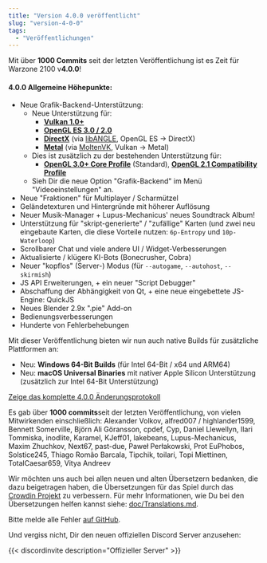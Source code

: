 ```yaml
---
title: "Version 4.0.0 veröffentlicht"
slug: "version-4-0-0"
tags:
  - "Veröffentlichungen"
---
```


Mit über **1000 Commits** seit der letzten Veröffentlichung ist es Zeit für Warzone 2100 v**4.0.0**!

#### 4.0.0 Allgemeine Höhepunkte:

- Neue Grafik-Backend-Unterstützung:
    - Neue Unterstützung für:
        - **[Vulkan 1.0+](https://en.wikipedia.org/wiki/Vulkan_%28API%29)**
        - **[OpenGL ES 3.0 / 2.0](https://en.wikipedia.org/wiki/OpenGL_ES)**
        - **[DirectX](https://en.wikipedia.org/wiki/DirectX)** (via [libANGLE](https://en.wikipedia.org/wiki/ANGLE_%28software%29), OpenGL ES -> DirectX)
        - **[Metal](https://en.wikipedia.org/wiki/Metal_%28API%29)** (via [MoltenVK](https://github.com/KhronosGroup/MoltenVK), Vulkan -> Metal)
    - Dies ist zusätzlich zu der bestehenden Unterstützung für:
        - **[OpenGL 3.0+ Core Profile](https://en.wikipedia.org/wiki/OpenGL#OpenGL_3.0)** (Standard), **[OpenGL 2.1 Compatibility Profile](https://en.wikipedia.org/wiki/OpenGL#Version_history)**
    - Sieh Dir die neue Option "Grafik-Backend" im Menü "Videoeinstellungen" an.
- Neue "Fraktionen" für Multiplayer / Scharmützel
- Geländetexturen und Hintergründe mit höherer Auflösung
- Neuer Musik-Manager + Lupus-Mechanicus' neues Soundtrack Album!
- Unterstützung für "skript-generierte" / "zufällige" Karten (und zwei neu eingebaute Karten, die diese Vorteile nutzen: `6p-Entropy` und `10p-Waterloop`)
- Scrollbarer Chat und viele andere UI / Widget-Verbesserungen
- Aktualisierte / klügere KI-Bots (Bonecrusher, Cobra)
- Neuer "kopflos" (Server-) Modus (für `--autogame`, `--autohost`, `--skirmish`)
- JS API Erweiterungen, + ein neuer "Script Debugger"
- Abschaffung der Abhängigkeit von Qt, + eine neue eingebettete JS-Engine: QuickJS
- Neues Blender 2.9x ".pie" Add-on
- Bedienungsverbesserungen
- Hunderte von Fehlerbehebungen

Mit dieser Veröffentlichung bieten wir nun auch native Builds für zusätzliche Plattformen an:
- Neu: **Windows 64-Bit Builds** (für Intel 64-Bit / x64 und ARM64)
- Neu: **macOS Universal Binaries** mit nativer Apple Silicon Unterstützung (zusätzlich zur Intel 64-Bit Unterstützung)

[Zeige das komplette 4.0.0 Änderungsprotokoll](https://github.com/Warzone2100/warzone2100/raw/4.0.0/ChangeLog)

Es gab über **1000 commits**seit der letzten Veröffentlichung, von vielen Mitwirkenden einschließlich: Alexander Volkov, alfred007 / highlander1599, Bennett Somerville, Björn Ali Göransson, cpdef, Cyp, Daniel Llewellyn, Ilari Tommiska, inodlite, Karamel, KJeff01, lakebeans, Lupus-Mechanicus, Maxim Zhuchkov, Next67, past-due, Paweł Perłakowski, Prot EuPhobos, Solstice245, Thiago Romão Barcala, Tipchik, toilari, Topi Miettinen, TotalCaesar659, Vitya Andreev

Wir möchten uns auch bei allen neuen und alten Übersetzern bedanken, die dazu beigetragen haben, die Übersetzungen für das Spiel durch das [Crowdin Projekt](https://crowdin.com/project/warzone2100) zu verbessern. Für mehr Informationen, wie Du bei den Übersetzungen helfen kannst siehe: [doc/Translations.md](https://github.com/Warzone2100/warzone2100/blob/master/doc/Translations.md#how-do-i-help-translate).

Bitte melde alle Fehler [auf GitHub](https://github.com/Warzone2100/warzone2100/issues).

Und vergiss nicht, Dir den neuen offiziellen Discord Server anzusehen:

{{< discordinvite description="Offizieller Server" >}}
